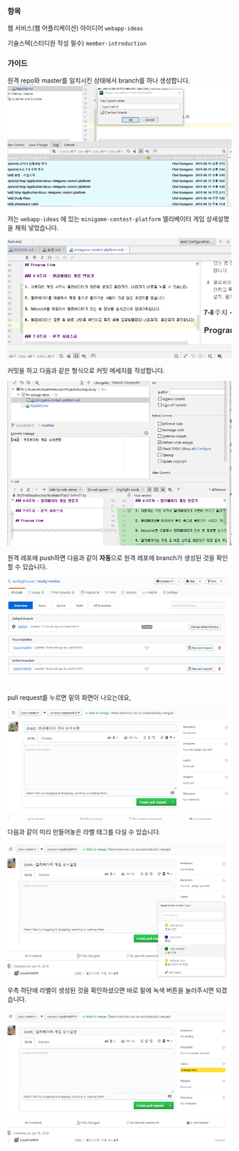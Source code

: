 ### 항목

웹 서비스(웹 어플리케이션) 아이디어 `webapp-ideas`

기술스택(스터디원 작성 필수) `member-introduction`

### 가이드

원격 repo와 master를 일치시킨 상태에서 branch를 하나 생성합니다.
![cont-1](../resource/images/contribution-guide/cont-1.png)

저는 `webapp-ideas` 에 있는 `minigame-contest-platform` 엘리베이터 게임 상세설명을 채워 넣었습니다.

![cont-2](../resource/images/contribution-guide/cont-2.png)

커밋을 하고 다음과 같은 형식으로 커밋 메세지를 작성합니다.

![cont-3](../resource/images/contribution-guide/cont-3.png)

원격 레포에 push하면 다음과 같이 **자동**으로 원격 레포에 branch가 생성된 것을 확인할 수 있습니다.

![cont-4](../resource/images/contribution-guide/cont-4.png)

pull request를 누르면 밑의 화면이 나오는데요,

![cont-5](../resource/images/contribution-guide/cont-5.png)

다음과 같이 미리 만들어놓은 라벨 태그를 다실 수 있습니다.

![cont-6](../resource/images/contribution-guide/cont-6.png)

우측 하단에 라벨이 생성된 것을 확인하셨으면 바로 밑에 녹색 버튼을 눌러주시면 되겠습니다.

![cont-7](../resource/images/contribution-guide/cont-7.png)

